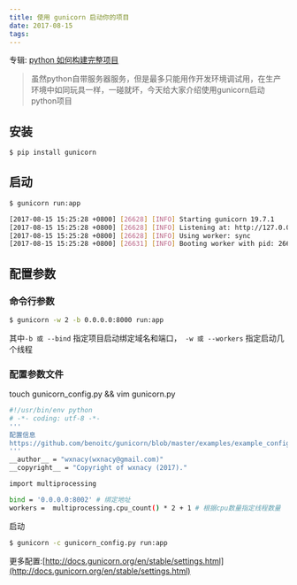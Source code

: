```yaml
---
title: 使用 gunicorn 启动你的项目
date: 2017-08-15
tags:
---
```



专辑: [python 如何构建完整项目](/python/2017/08/15/album-build-project)

> 虽然python自带服务器服务，但是最多只能用作开发环境调试用，在生产环境中如同玩具一样，一碰就坏，今天给大家介绍使用gunicorn启动python项目

## 安装
```bash
$ pip install gunicorn
```

## 启动
```bash
$ gunicorn run:app

[2017-08-15 15:25:28 +0800] [26628] [INFO] Starting gunicorn 19.7.1
[2017-08-15 15:25:28 +0800] [26628] [INFO] Listening at: http://127.0.0.1:8000 (26628)
[2017-08-15 15:25:28 +0800] [26628] [INFO] Using worker: sync
[2017-08-15 15:25:28 +0800] [26631] [INFO] Booting worker with pid: 26631
```

## 配置参数
### 命令行参数

```bash
$ gunicorn -w 2 -b 0.0.0.0:8000 run:app 
```
其中``` -b 或 --bind ``` 指定项目启动绑定域名和端口，``` -w 或 --workers``` 指定启动几个线程

### 配置参数文件
touch gunicorn_config.py && vim gunicorn.py
```bash
#!/usr/bin/env python
# -*- coding: utf-8 -*-
'''
配置信息
https://github.com/benoitc/gunicorn/blob/master/examples/example_config.py
'''
__author__ = "wxnacy(wxnacy@gmail.com)"
__copyright__ = "Copyright of wxnacy (2017)."

import multiprocessing

bind = '0.0.0.0:8002' # 绑定地址
workers =  multiprocessing.cpu_count() * 2 + 1 # 根据cpu数量指定线程数量

```
启动
```bash
$ gunicorn -c gunicorn_config.py run:app
```

更多配置:[http://docs.gunicorn.org/en/stable/settings.html](http://docs.gunicorn.org/en/stable/settings.html)